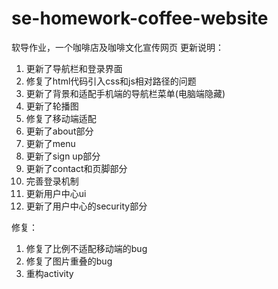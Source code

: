 # se-homework-coffee-website
软导作业，一个咖啡店及咖啡文化宣传网页
更新说明：
1. 更新了导航栏和登录界面
2. 修复了html代码引入css和js相对路径的问题
3. 更新了背景和适配手机端的导航栏菜单(电脑端隐藏)
4. 更新了轮播图
5. 修复了移动端适配
6. 更新了about部分
7. 更新了menu
8. 更新了sign up部分
9. 更新了contact和页脚部分
10. 完善登录机制
11. 更新用户中心ui
12. 更新了用户中心的security部分


修复：
1. 修复了比例不适配移动端的bug
2. 修复了图片重叠的bug
3. 重构activity
